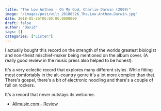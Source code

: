 ```yaml
---
title: "The Low Anthem - Oh My God, Charlie Darwin (2009)"
image: "/images/post/wilt_20180526_The.Low.Anthem.Darwin.jpg"
date: 2018-05-26T00:00:00.0000000
draft: false
author: "David"
tags: []
categories: ["Listen"]
---
```

I actually bought this record on the strength of the worlds greatest biologist and non-theist mischief-maker being mentioned on the album cover. (A really good review in the music press also helped to be honest).  
  
It's a very eclectic record that explores many different styles. While fitting most comfortably in the alt-country genre it's a lot more complex than that. There's gospel, there's a bit of electronic noodling and there's a couple of full on rockers.  
  
It's a record that never outstays its welcome.

- [Allmusic.com - Review](https://www.allmusic.com/album/oh-my-god-charlie-darwin-mw0000813822)